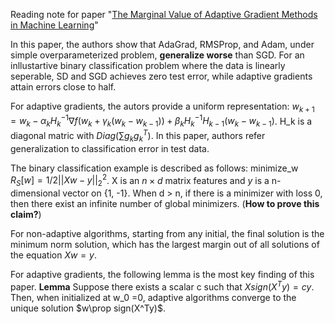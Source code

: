 Reading note for paper "[The Marginal Value of Adaptive Gradient Methods in Machine Learning](https://papers.nips.cc/paper/7003-the-marginal-value-of-adaptive-gradient-methods-in-machine-learning)" 

In this paper, the authors show that AdaGrad, RMSProp, and Adam, under simple overparameterized problem, **generalize worse** than SGD.  For an inllustartive binary classification problem where the data is linearly seperable, SD and SGD achieves zero test error, while adaptive gradients attain errors close to half.

For adaptive gradients, the autors provide a uniform representation: $w_{k+1} = w_k - \alpha_k H_k^{-1}\nabla f(w_k+\gamma_k(w_k-w_{k-1})) + \beta_k H_k^{-1}H_{k-1} (w_k-w_{k-1})$. H_k is a diagonal matric with $Diag(\sum g_kg_k^T)$.
In this paper, authors refer generalization to classification error in test data.

The binary classification example is described as follows: minimize_w $R_S[w] = 1/2 ||Xw- y||^2_2$. X is an $n\times d$ matrix features and $y$ is a n-dimensional vector on {1, -1}. When d > n, if there is a minimizer with loss 0, then there exist an infinite number of global minimizers. (**How to prove this claim?**)

For non-adaptive algorithms, starting from any initial,  the final solution is the minimum norm solution, which has the largest margin out of all solutions of the equation $Xw=y$.

For adaptive gradients, the following lemma is the most key finding of this paper.
**Lemma** Suppose there exists a scalar c such that $X sign(X^Ty) = cy$. Then, when initialized at w_0 =0, adaptive algorithms converge to the unique solution $w\prop sign(X^Ty)$.



